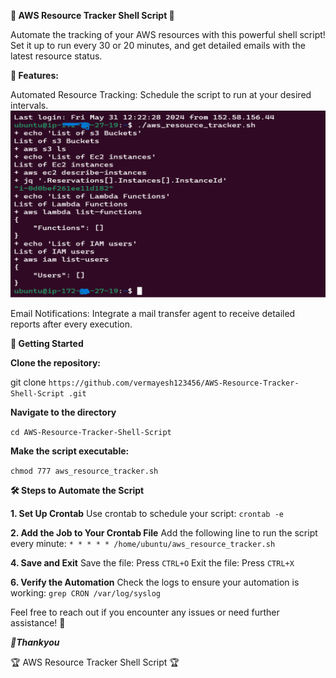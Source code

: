 __🌟 AWS Resource Tracker Shell Script 🌟__


Automate the tracking of your AWS resources with this powerful shell script! Set it up to run every 30 or 20 minutes, and get detailed emails with the latest resource status.

__🚀 Features:__

Automated Resource Tracking: Schedule the script to run at your desired intervals.
![AWS Resource Tracker](https://github.com/vermayesh123456/AWS-Resource-Tracker-Shell-Script/blob/main/Sample1.png)

Email Notifications: Integrate a mail transfer agent to receive detailed reports after every execution.

__🎉 Getting Started__


__Clone the repository:__


git clone
`https://github.com/vermayesh123456/AWS-Resource-Tracker-Shell-Script
.git`


__Navigate to the directory__

`cd AWS-Resource-Tracker-Shell-Script`


__Make the script executable:__

`chmod 777 aws_resource_tracker.sh`


__🛠️ Steps to Automate the Script__


__1. Set Up Crontab__
Use crontab to schedule your script:
`crontab -e`


__2. Add the Job to Your Crontab File__
Add the following line to run the script every minute:
`* * * * * /home/ubuntu/aws_resource_tracker.sh`


__4. Save and Exit__
Save the file: Press `CTRL+O`
Exit the file: Press `CTRL+X`


__6. Verify the Automation__
Check the logs to ensure your automation is working:
`grep CRON /var/log/syslog`



Feel free to reach out if you encounter any issues or need further assistance! 🚀

*__🎉Thankyou__*


🏆 AWS Resource Tracker Shell Script 🏆
